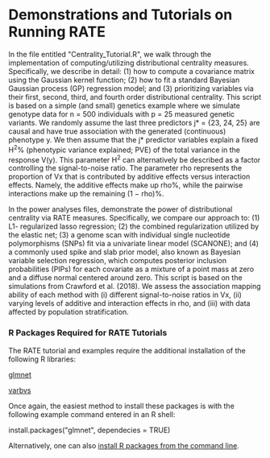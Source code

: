 # Demonstrations and Tutorials on Running RATE
In the file entitled "Centrality_Tutorial.R", we walk through the implementation of computing/utilizing distributional centrality measures. Specifically, we describe in detail: (1) how to compute a covariance matrix using the Gaussian kernel function; (2) how to fit a standard Bayesian Gaussian process (GP) regression model; and (3) prioritizing variables via their first, second, third, and fourth order distributional centrality. This script is based on a simple (and small) genetics example where we simulate genotype data for n = 500 individuals with p = 25 measured genetic variants. We randomly assume the last three predictors j* = {23, 24, 25} are causal and have true association with the generated (continuous) phenotype y. We then assume that the j* predictor variables explain a fixed H<sup>2</sup>% (phenotypic variance explained; PVE) of the total variance in the response V(y). This parameter H<sup>2</sup> can alternatively be described as a factor controlling the signal-to-noise ratio. The parameter rho represents the proportion of Vx that is contributed by additive effects versus interaction effects. Namely, the additive effects make up rho%, while the pairwise interactions make up the remaining (1 − rho)%.

In the power analyses files, demonstrate the power of distributional centrality via RATE measures. Specifically, we compare our approach to: (1) L1- regularized lasso regression; (2) the combined regularization utilized by the elastic net; (3) a genome scan with individual single nucleotide polymorphisms (SNPs) fit via a univariate linear model (SCANONE); and (4) a commonly used spike and slab prior model, also known as Bayesian variable selection regression, which computes posterior inclusion probabilities (PIPs) for each covariate as a mixture of a point mass at zero and a diffuse normal centered around zero. This script is based on the simulations from Crawford et al. (2018). We assess the association mapping ability of each method with (i) different signal-to-noise ratios in Vx, (ii) varying levels of additive and interaction effects in rho, and (iii) with data affected by population stratification.

### R Packages Required for RATE Tutorials
The RATE tutorial and examples require the additional installation of the following R libraries:

[glmnet](https://cran.r-project.org/web/packages/glmnet/index.html)

[varbvs](https://cran.r-project.org/web/packages/varbvs/index.html)

Once again, the easiest method to install these packages is with the following example command entered in an R shell:

install.packages("glmnet", dependecies = TRUE)

Alternatively, one can also [install R packages from the command line](http://cran.r-project.org/doc/manuals/r-release/R-admin.html#Installing-packages).
